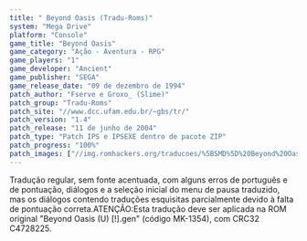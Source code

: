 ```yaml
---
title: " Beyond Oasis (Tradu-Roms)"
system: "Mega Drive"
platform: "Console"
game_title: "Beyond Oasis"
game_category: "Ação - Aventura - RPG"
game_players: "1"
game_developer: "Ancient"
game_publisher: "SEGA"
game_release_date: "09 de dezembro de 1994"
patch_author: "Fserve e Groxo_ (Slime)"
patch_group: "Tradu-Roms"
patch_site: "//www.dcc.ufam.edu.br/~gbs/tr/"
patch_version: "1.4"
patch_release: "11 de junho de 2004"
patch_type: "Patch IPS e IPSEXE dentro de pacote ZIP"
patch_progress: "100%"
patch_images: ["//img.romhackers.org/traducoes/%5BSMD%5D%20Beyond%20Oasis%20-%20Tradu-Roms%20-%201.png","//img.romhackers.org/traducoes/%5BSMD%5D%20Beyond%20Oasis%20-%20Tradu-Roms%20-%202.png","//img.romhackers.org/traducoes/%5BSMD%5D%20Beyond%20Oasis%20-%20Tradu-Roms%20-%203.png"]
---
```

Tradução regular, sem fonte acentuada, com alguns erros de português e de pontuação, diálogos e a seleção inicial do menu de pausa traduzido, mas os diálogos contendo traduções esquisitas parcialmente devido à falta de pontuação correta.ATENÇÃO:Esta tradução deve ser aplicada na ROM original "Beyond Oasis (U) [!].gen" (código MK-1354), com CRC32 C4728225.